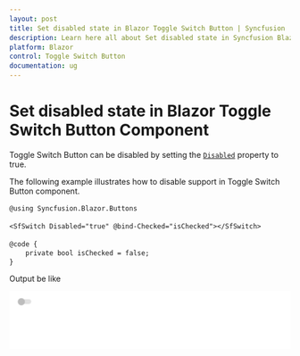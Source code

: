 ```yaml
---
layout: post
title: Set disabled state in Blazor Toggle Switch Button | Syncfusion
description: Learn here all about Set disabled state in Syncfusion Blazor Toggle Switch Button component and more.
platform: Blazor
control: Toggle Switch Button 
documentation: ug
---
```


# Set disabled state in Blazor Toggle Switch Button Component

Toggle Switch Button can be disabled by setting the [`Disabled`](https://help.syncfusion.com/cr/blazor/Syncfusion.Blazor.Buttons.SfSwitch-1.html) property to true.

The following example illustrates how to disable support in Toggle Switch Button component.

```cshtml
@using Syncfusion.Blazor.Buttons

<SfSwitch Disabled="true" @bind-Checked="isChecked"></SfSwitch>

@code {
    private bool isChecked = false;
}

```

Output be like

![Switch Sample](./../images/switch-disabled.png)